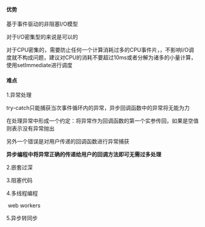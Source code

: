 #### 优势

基于事件驱动的非阻塞I/O模型

对于I/O密集型的来说是可以的

对于CPU密集的，需要防止任何一个计算消耗过多的CPU事件片，，不影响I/O调度就不构成问题，建议对CPU的消耗不要超过10ms或者分解为诸多的小量计算，使用setImmediate进行调度

#### 难点

1.异常处理

 try-catch只能捕获当次事件循环内的异常，异步回调函数中的异常将无能为力

在处理异常中形成一个约定：将异常作为回调函数的第一个实参传回，如果是空值则表示没有异常抛出

另外一个错误是对用户传递的回调函数进行异常捕获

**异步编程中将异常正确的传递给用户的回调方法即可无需过多处理**

2.嵌套过深

3.阻塞代码

4.多线程编程

​	web workers

5.异步转同步



